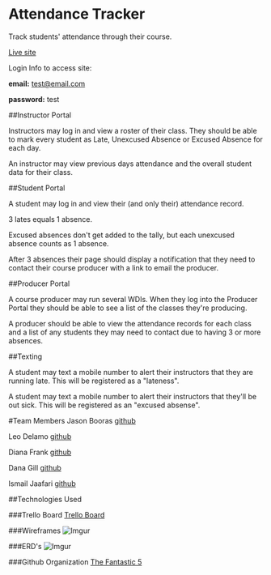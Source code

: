 # Attendance Tracker

Track students' attendance through their course.

[Live site](https://murmuring-fortress-68555.herokuapp.com/) 

Login Info to access site:

**email:** test@email.com

**password:** test

##Instructor Portal

Instructors may log in and view a roster of their class. They should be able to mark every student as Late, Unexcused Absence or Excused Absence for each day.

An instructor may view previous days attendance and the overall student data for their class.

##Student Portal

A student may log in and view their (and only their) attendance record.

3 lates equals 1 absence.

Excused absences don't get added to the tally, but each unexcused absence counts as 1 absence.

After 3 absences their page should display a notification that they need to contact their course producer with a link to email the producer.

##Producer Portal

A course producer may run several WDIs. When they log into the Producer Portal they should be able to see a list of the classes they're producing.

A producer should be able to view the attendance records for each class and a list of any students they may need to contact due to having 3 or more absences.

##Texting

A student may text a mobile number to alert their instructors that they are running late. This will be registered as a "lateness".

A student may text a mobile number to alert their instructors that they'll be out sick. This will be registered as an "excused absense".

#Team Members
Jason Booras [github](https://github.com/jsnbrs)


Leo Delamo [github](https://github.com/ldelamojr)


Diana Frank [github](https://github.com/dianafrank22)


Dana Gill [github](https://github.com/DGillBK)


Ismail Jaafari [github](https://github.com/YourStuff)


##Technologies Used


###Trello Board
[Trello Board](https://trello.com/b/FPCRvYHT/attendance-tracker)

###Wireframes
![Imgur](http://i.imgur.com/3HOzwi3.png)

###ERD's
![Imgur](http://i.imgur.com/3UtPFcE.jpg)

###Github Organization
[The Fantastic 5](https://github.com/TheFantastic5)


